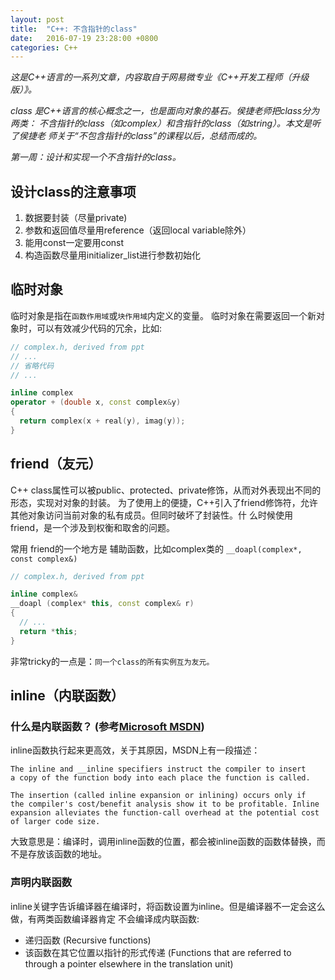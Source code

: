 ```yaml
---
layout: post
title:  "C++: 不含指针的class"
date:   2016-07-19 23:28:00 +0800
categories: C++
---
```


*这是C++语言的一系列文章，内容取自于网易微专业《C++开发工程师（升级版）》。*

*class 是C++语言的核心概念之一，也是面向对象的基石。侯捷老师把class分为两类：*
*不含指针的class（如complex）和含指针的class（如string）。本文是听了侯捷老*
*师关于“不包含指针的class”的课程以后，总结而成的。*

*第一周：设计和实现一个不含指针的class。*

## 设计class的注意事项
1. 数据要封装（尽量private)
2. 参数和返回值尽量用reference（返回local variable除外）
3. 能用const一定要用const
4. 构造函数尽量用initializer_list进行参数初始化

## 临时对象
临时对象是指在`函数作用域`或`块作用域`内定义的变量。
临时对象在需要返回一个新对象时，可以有效减少代码的冗余，比如:

``` c++
// complex.h, derived from ppt
// ...
// 省略代码
// ...

inline complex
operator + (double x, const complex&y) 
{
  return complex(x + real(y), imag(y));
}

```

## friend（友元）
C++ class属性可以被public、protected、private修饰，从而对外表现出不同的形态，实现对对象的封装。
为了使用上的便捷，C++引入了friend修饰符，允许其他对象访问当前对象的私有成员。但同时破坏了封装性。什
么时候使用friend，是一个涉及到权衡和取舍的问题。

常用 friend的一个地方是 辅助函数，比如complex类的 `__doapl(complex*, const complex&)`

``` c++
// complex.h, derived from ppt

inline complex&
__doapl (complex* this, const complex& r)
{
  // ...
  return *this;
}
```
非常tricky的一点是：`同一个class的所有实例互为友元。`

## inline（内联函数）

### 什么是内联函数？ (参考[Microsoft MSDN](https://msdn.microsoft.com/en-us/library/bw1hbe6y.aspx))

inline函数执行起来更高效，关于其原因，MSDN上有一段描述：

~~~
The inline and __inline specifiers instruct the compiler to insert 
a copy of the function body into each place the function is called.

The insertion (called inline expansion or inlining) occurs only if 
the compiler's cost/benefit analysis show it to be profitable. Inline 
expansion alleviates the function-call overhead at the potential cost
of larger code size.
~~~

大致意思是：编译时，调用inline函数的位置，都会被inline函数的函数体替换，而不是存放该函数的地址。

### 声明内联函数
inline关键字告诉编译器在编译时，将函数设置为inline。但是编译器不一定会这么做，有两类函数编译器肯定
不会编译成内联函数:

* 递归函数 (Recursive functions)
* 该函数在其它位置以指针的形式传递 (Functions that are referred to through a pointer elsewhere in the translation unit)
